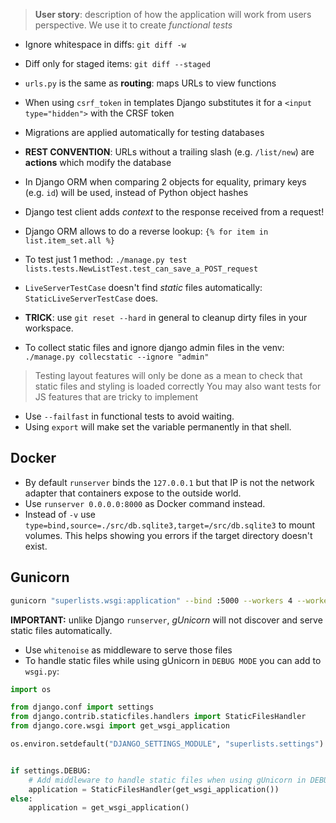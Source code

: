 > **User story**: description of how the application will work from users perspective. We use it to create *functional tests*
* Ignore whitespace in diffs: `git diff -w`
* Diff only for staged items: `git diff --staged`

* `urls.py` is the same as **routing**: maps URLs to view functions

* When using `csrf_token` in templates Django substitutes it for a `<input type="hidden">` with the CRSF token

* Migrations are applied automatically for testing databases

* **REST CONVENTION**: URLs without a trailing slash (e.g. `/list/new`) are **actions** which modify the database
* In Django ORM when comparing 2 objects for equality, primary keys (e.g. `id`) will be used, instead of Python object hashes
* Django test client adds *context* to the response received from a request!
* Django ORM allows to do a reverse lookup: `{% for item in list.item_set.all %}`
* To test just 1 method: `./manage.py test lists.tests.NewListTest.test_can_save_a_POST_request`
* `LiveServerTestCase` doesn't find *static* files automatically: `StaticLiveServerTestCase` does.

* **TRICK**: use `git reset --hard` in general to cleanup dirty files in your workspace.
* To collect static files and ignore django admin files in the venv: `./manage.py collecstatic --ignore "admin"`

> Testing layout features will only be done as a mean to check that static files and styling is loaded correctly
> You may also want tests for JS features that are tricky to implement

* Use `--failfast` in functional tests to avoid waiting.
* Using `export` will make set the variable permanently in that shell.

## Docker 
* By default `runserver` binds the `127.0.0.1` but that IP is not the network adapter that containers expose to the outside world.
* Use `runserver 0.0.0.0:8000` as Docker command instead.
* Instead of `-v` use `type=bind,source=./src/db.sqlite3,target=/src/db.sqlite3` to mount volumes. This helps showing you errors if the target directory doesn't exist.

## Gunicorn
```bash
gunicorn "superlists.wsgi:application" --bind :5000 --workers 4 --worker-class uvicorn.workers.UvicornWorker --access-logfile="-"
```
**IMPORTANT:** unlike Django `runserver`, *gUnicorn* will not discover and serve static files automatically.
* Use `whitenoise` as middleware to serve those files
* To handle static files while using gUnicorn in `DEBUG MODE` you can add to `wsgi.py`:
```python
import os

from django.conf import settings
from django.contrib.staticfiles.handlers import StaticFilesHandler
from django.core.wsgi import get_wsgi_application

os.environ.setdefault("DJANGO_SETTINGS_MODULE", "superlists.settings")


if settings.DEBUG:
    # Add middleware to handle static files when using gUnicorn in DEBUG MODE
    application = StaticFilesHandler(get_wsgi_application())
else:
    application = get_wsgi_application()
```